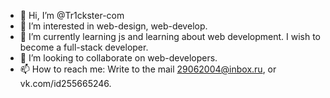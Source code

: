 - 👋 Hi, I’m @Tr1ckster-com
- 👀 I’m interested in web-design, web-develop.
- 🌱 I’m currently learning js and learning about web development. I wish to become a full-stack developer.
- 💞️ I’m looking to collaborate on web-developers.
- 📫 How to reach me: Write to the mail 29062004@inbox.ru, or vk.com/id255665246.

<!---
Tr1ckster-com/Tr1ckster-com is a ✨ special ✨ repository because its `README.md` (this file) appears on your GitHub profile.
You can click the Preview link to take a look at your changes.
--->
